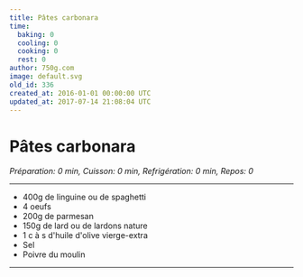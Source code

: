 ```yaml
---
title: Pâtes carbonara
time:
  baking: 0
  cooling: 0
  cooking: 0
  rest: 0
author: 750g.com
image: default.svg
old_id: 336
created_at: 2016-01-01 00:00:00 UTC
updated_at: 2017-07-14 21:08:04 UTC
---
```


# Pâtes carbonara

_Préparation: 0 min, Cuisson: 0 min, Refrigération: 0 min, Repos: 0_

---

- 400g de linguine ou de spaghetti
- 4 oeufs
- 200g de parmesan
- 150g de lard ou de lardons nature
- 1 c à s d'huile d'olive vierge-extra
- Sel
- Poivre du moulin

---
